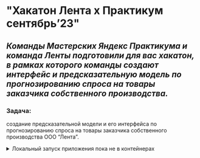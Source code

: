 # "Хакатон Лента х Практикум сентябрь’23"

## _Команды Мастерских Яндекс Практикума и команда Ленты подготовили для вас хакатон, в рамках которого команды создают интерфейс и предсказательную модель по прогнозированию спроса на товары заказчика собственного производства._

### Задача:

создание предсказательной модели и его интерфейса по прогнозированию спроса на товары заказчика собственного производства ООО “Лента”.

<details><summary>Локальный запуск приложения пока не в контейнерах</summary><br>

Склонировать репозиторий на свой компьютер и перейти в корневую папку:
```
git clone git@github.com:dmsvalik/lenta_hackathon.git
cd lenta
python3 -m venv venv # установить виртуальный режим

# Linux/macOS:
  source venv/bin/activate
# windows:
  source venv/scripts/activate

pip install -r requirements.txt
python manage.py makemigrations
python manage.py migrate
python manage.py runserver
```
При успешном старте получим backend приложение на [127.0.0.1:8000](https://127.0.0.1:8000)


### Используемые технологии

Python 3.11.5, Django 4.2.5, Django REST Framework, sqlLite, Docker, nginx, gunicorn, flake8.

### Авторы проекта

[Мельник Вячеслав](https://github.com/dmsvalik)<br>
[Никита](https://github.com/10-42)

### Посмотреть готовый проект

К сожалению, только локально!!!
